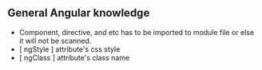## General Angular knowledge 
- Component, directive, and etc has to be imported to module file or else it will not be scanned. 
- [ ngStyle ] attribute's css style
- [ ngClass ] attribute's class name